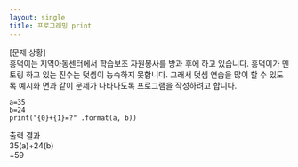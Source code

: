 ```yaml
---
layout: single
title: 프로그래밍 print
---
```


[문제 상황]  
흥덕이는 지역아동센터에서 학습보조 자원봉사를 방과 후에 하고 있습니다. 흥덕이가 멘토링 하고 있는 진수는 덧셈이 능숙하지 못합니다. 그래서 덧셈 연습을 많이 할 수 있도록 예시화 면과 같이 문제가 나타나도록 프로그램을 작성하려고 합니다. 


~~~
a=35
b=24
print("{0}+{1}=?" .format(a, b))
~~~
출력 결과  
35(a)+24(b)  
=59
